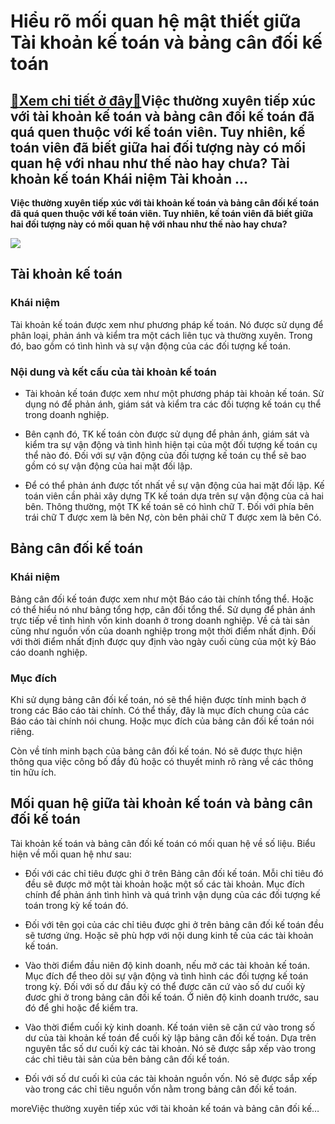 Hiểu rõ mối quan hệ mật thiết giữa Tài khoản kế toán và bảng cân đối kế toán
============================================================================

[:gift:Xem chi tiết ở đây:gift:](https://hddtvn.com/hieu-ro-moi-quan-he-mat-thiet-giua-tai-khoan-ke-toan-va-bang-can-doi-ke-toan/)Việc thường xuyên tiếp xúc với tài khoản kế toán và bảng cân đối kế toán đã quá quen thuộc với kế toán viên. Tuy nhiên, kế toán viên đã biết giữa hai đối tượng này có mối quan hệ với nhau như thế nào hay chưa? Tài khoản kế toán Khái niệm Tài khoản …
---------------------------------------------------------------------------------------------------------------------------------------------------------------------------------------------------------------------------------------------------------

**Việc thường xuyên tiếp xúc với tài khoản kế toán và bảng cân đối kế toán đã quá quen thuộc với kế toán viên. Tuy nhiên, kế toán viên đã biết giữa hai đối tượng này có mối quan hệ với nhau như thế nào hay chưa?**


![](https://hddtvn.com/wp-content/uploads/2021/01/65137515.jpg)


Tài khoản kế toán
-----------------


### Khái niệm


Tài khoản kế toán được xem như phương pháp kế toán. Nó được sử dụng để phân loại, phản ánh và kiểm tra một cách liên tục và thường xuyên. Trong đó, bao gồm có tình hình và sự vận động của các đối tượng kế toán.


### Nội dung và kết cấu của tài khoản kế toán




* Tài khoản kế toán được xem như một phương pháp tài khoản kế toán. Sử dụng nó để phản ánh, giám sát và kiểm tra các đối tượng kế toán cụ thể trong doanh nghiệp.

* Bên cạnh đó, TK kế toán còn được sử dụng để phản ánh, giám sát và kiểm tra sự vận động và tình hình hiện tại của một đối tượng kế toán cụ thể nào đó. Đối với sự vận động của đối tượng kế toán cụ thể sẽ bao gồm có sự vận động của hai mặt đối lập.

* Để có thể phản ánh được tốt nhất về sự vận động của hai mặt đối lập. Kế toán viên cần phải xây dựng TK kế toán dựa trên sự vận động cùa cả hai bên. Thông thường, một TK kế toán sẽ có hình chữ T. Đối với phía bên trái chữ T được xem là bên Nợ, còn bên phải chữ T được xem là bên Có.




Bảng cân đối kế toán
--------------------


### Khái niệm


Bảng cân đối kế toán được xem như một Báo cáo tài chính tổng thể. Hoặc có thể hiểu nó như bảng tổng hợp, cân đối tổng thể. Sử dụng để phản ánh trực tiếp về tình hình vốn kinh doanh ở trong doanh nghiệp. Về cả tài sản cũng như nguồn vốn của doanh nghiệp trong một thời điểm nhất định. Đối với thời điểm nhất định được quy định vào ngày cuối cùng của một kỳ Báo cáo doanh nghiệp.


### Mục đích


Khi sử dụng bảng cân đối kế toán, nó sẽ thể hiện được tính minh bạch ở trong các Báo cáo tài chính. Có thể thấy, đây là mục đích chung của các Báo cáo tài chính nói chung. Hoặc mục đích của bảng cân đối kế toán nói riêng.


Còn về tính minh bạch của bảng cân đối kế toán. Nó sẽ được thực hiện thông qua việc công bố đầy đủ hoặc có thuyết minh rõ ràng về các thông tin hữu ích.


Mối quan hệ giữa tài khoản kế toán và bảng cân đối kế toán
----------------------------------------------------------


Tài khoản kế toán và bảng cân đối kế toán có mối quan hệ về số liệu. Biểu hiện về mối quan hệ như sau:




* Đối với các chỉ tiêu được ghi ở trên Bảng cân đối kế toán. Mỗi chỉ tiêu đó đều sẽ được mở một tài khoản hoặc một số các tài khoản. Mục đích chính để phản ánh tình hình và quá trình vận dụng của các đối tượng kế toán trong kỳ kế toán đó.

* Đối với tên gọi của các chỉ tiêu được ghi ở trên bảng cân đối kế toán đều sẽ tương ứng. Hoặc sẽ phù hợp với nội dung kinh tế của các tài khoản kế toán.

* Vào thời điểm đầu niên độ kinh doanh, nếu mở các tài khoản kế toán. Mục đích để theo dõi sự vận động và tình hình các đối tượng kế toán trong kỳ. Đối với số dư đầu kỳ có thể được căn cứ vào số dư cuối kỳ đươc ghi ở trong bảng cân đối kế toán. Ở niên độ kinh doanh trước, sau đó để ghi hoặc để kiểm tra.

* Vào thời điểm cuối kỳ kinh doanh. Kế toán viên sẽ căn cứ vào trong số dư của tài khoản kế toán để cuối kỳ lập bảng cân đối kế toán. Dựa trên nguyên tắc số dư cuối kỳ các tài khoản. Nó sẽ được sắp xếp vào trong các chỉ tiêu tài sản của bên bảng cân đối kế toán.

* Đối với số dư cuối kì của các tài khoản nguồn vốn. Nó sẽ được sắp xếp vào trong các chỉ tiêu nguồn vốn nằm trong bảng cân đối kế toán.



moreViệc thường xuyên tiếp xúc với tài khoản kế toán và bảng cân đối kế…


